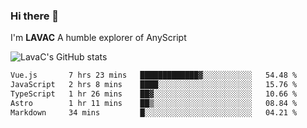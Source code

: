 ### Hi there 👋
I'm **LAVAC**
A humble explorer of AnyScript

![LavaC's GitHub stats](https://github-readme-stats.vercel.app/api?username=LavaCxx&show_icons=true&theme=synthwave)

<!--START_SECTION:waka-->

```txt
Vue.js       7 hrs 23 mins   █████████████▓░░░░░░░░░░░   54.48 %
JavaScript   2 hrs 8 mins    ████░░░░░░░░░░░░░░░░░░░░░   15.76 %
TypeScript   1 hr 26 mins    ██▓░░░░░░░░░░░░░░░░░░░░░░   10.66 %
Astro        1 hr 11 mins    ██▒░░░░░░░░░░░░░░░░░░░░░░   08.84 %
Markdown     34 mins         █░░░░░░░░░░░░░░░░░░░░░░░░   04.21 %
```

<!--END_SECTION:waka-->
